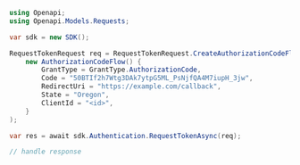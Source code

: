 <!-- Start SDK Example Usage [usage] -->
```csharp
using Openapi;
using Openapi.Models.Requests;

var sdk = new SDK();

RequestTokenRequest req = RequestTokenRequest.CreateAuthorizationCodeFlow(
    new AuthorizationCodeFlow() {
        GrantType = GrantType.AuthorizationCode,
        Code = "50BTIf2h7Wtg3DAk7ytpG5ML_PsNjfQA4M7iupH_3jw",
        RedirectUri = "https://example.com/callback",
        State = "Oregon",
        ClientId = "<id>",
    }
);

var res = await sdk.Authentication.RequestTokenAsync(req);

// handle response
```
<!-- End SDK Example Usage [usage] -->